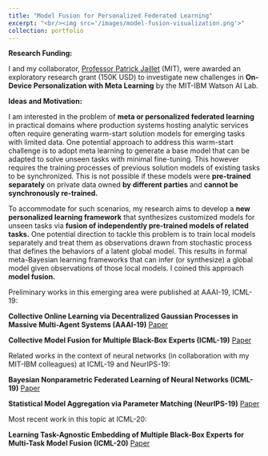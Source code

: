 ```yaml
---
title: "Model Fusion for Personalized Federated Learning"
excerpt: "<br/><img src='/images/model-fusion-visualization.png'>"
collection: portfolio
---
```


**Research Funding:**

<p align="justify">

I and my collaborator, <a href="http://web.mit.edu/jaillet/www/">Professor Patrick Jaillet</a> (MIT), were awarded an exploratory research grant (150K USD) to investigate new challenges in <b>On-Device Personalization with Meta Learning</b> by the MIT-IBM Watson AI Lab.

</p>

**Ideas and Motivation:**

<p align="justify">

I am interested in the problem of <b>meta or personalized federated learning</b> in practical domains where production systems hosting analytic services often require generating warm-start solution models for emerging tasks with limited data. One potential approach to address this warm-start challenge is to adopt meta learning to generate a base model that can be adapted to solve unseen tasks with minimal fine-tuning. This however requires the training processes of previous solution models of existing tasks to be synchronized. This is not possible if these models were <b>pre-trained separately</b> on private data owned <b>by different parties</b> and <b>cannot be synchronously re-trained.</b>

</p>

<p align="justify">

To accommodate for such scenarios, my research aims to develop a <b>new personalized learning framework</b> that synthesizes customized models for unseen tasks via <b>fusion of independently pre-trained models of related tasks.</b> One potential direction to tackle this problem is to train local models separately and treat them as observations drawn from stochastic process that defines the behaviors of a latent global model. This results in formal meta-Bayesian learning frameworks that can infer (or synthesize) a global model given observations of those local models. I coined this approach <b>model fusion.</b>

</p>

Preliminary works in this emerging area were published at AAAI-19, ICML-19:

**Collective Online Learning via Decentralized Gaussian Processes in Massive Multi-Agent Systems (AAAI-19)** [Paper](https://htnghia87.github.io/publication/aaai19)

**Collective Model Fusion for Multiple Black-Box Experts (ICML-19)** [Paper](https://htnghia87.github.io/publication/icml19a)

Related works in the context of neural networks (in collaboration with my MIT-IBM colleagues) at ICML-19 and NeurIPS-19:

**Bayesian Nonparametric Federated Learning of Neural Networks (ICML-19)** [Paper](https://htnghia87.github.io/publication/icml19b)

**Statistical Model Aggregation via Parameter Matching (NeurIPS-19)** [Paper](https://htnghia87.github.io/publication/neurips19)

Most recent work in this topic at ICML-20:

**Learning Task-Agnostic Embedding of Multiple Black-Box Experts for Multi-Task Model Fusion (ICML-20)** [Paper](https://htnghia87.github.io/publication/icml20)


